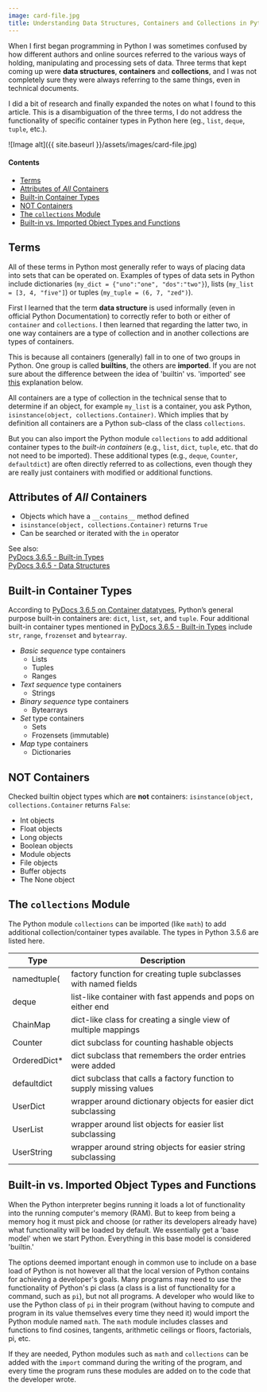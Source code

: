 ```yaml
---
image: card-file.jpg
title: Understanding Data Structures, Containers and Collections in Python
---
```

  
When I first began programming in Python I was sometimes confused by how different authors and online sources referred to the various ways of holding, manipulating and processing sets of data. Three terms that kept coming up were **data structures**, **containers** and **collections**, and I was not completely sure they were always referring to the same things, even in technical documents. 

I did a bit of research and finally expanded the notes on what I found to this article. This is a disambiguation of the three terms, I do not address the functionality of specific container types in Python here (eg., `list`, `deque`, `tuple`, etc.).

![Image alt]({{ site.baseurl }}/assets/images/card-file.jpg) 

#### Contents

- [Terms](#terms)
- [Attributes of *All* Containers](#attributes-of-all-containers)
- [Built-in Container Types](#built-in-container-types)
- [NOT Containers](#not-containers)
- [The `collections` Module](#the-collections-module)
- [Built-in vs. Imported Object Types and Functions](#built-in-vs-imported-object-types-and-functions)

## Terms

All of these terms in Python most generally refer to ways of placing data into sets that can be operated on. Examples of types of data sets in Python include dictionaries (`my_dict = {"uno":"one", "dos":"two"}`), lists (`my_list = [3, 4, "five"]`) or tuples (`my_tuple = (6, 7, "zed")`). 

First I learned that the term **data structure** is used informally (even in official Python Documentation) to correctly refer to both or either of `container` and `collections`. I then learned that regarding the latter two, in one way containers are a type of collection and in another collections are types of containers.

This is because all containers (generally) fall in to one of two groups in Python. One group is called **builtins**, the others are **imported**. If you are not sure about the difference between the idea of 'builtin' vs. 'imported' see [this](#built-in-vs-imported-object-types-and-functions) explanation below.

All containers are a type of collection in the technical sense that to determine if an object, for example `my_list` is a container, you ask Python, `isinstance(object, collections.Container)`. Which implies that by definition all containers are a Python sub-class of the class `collections`.

But you can also import the Python module `collections` to add additional container types to the *built-in containers* (e.g., `list`, `dict`, `tuple`, etc. that do not need to be imported). These additional types (e.g., `deque`, `Counter`, `defaultdict`) are often directly referred to as collections, even though they are really just containers with modified or additional functions.

## Attributes of *All* Containers

* Objects which have a `__contains__` method defined
* `isinstance(object, collections.Container)` returns `True`
* Can be searched or iterated with the `in` operator

See also:  
[PyDocs 3.6.5 - Built-in Types](https://docs.python.org/3/library/stdtypes.html)  
[PyDocs 3.6.5 - Data Structures](https://docs.python.org/3/tutorial/datastructures.html)

## Built-in Container Types

According to [PyDocs 3.6.5 on Container datatypes](https://docs.python.org/3.6/library/collections.html), Python’s general purpose built-in containers are: `dict`, `list`, `set`, and `tuple`. Four additional built-in container types mentioned in [PyDocs 3.6.5 - Built-in Types](https://docs.python.org/3/library/stdtypes.html) include `str`, `range`, `frozenset` and `bytearray`.

* *Basic sequence* type containers
  - Lists
  - Tuples
  - Ranges
* *Text sequence* type containers
  - Strings
* *Binary sequence* type containers
  - Bytearrays
* *Set* type containers
  - Sets
  - Frozensets (immutable)
* *Map* type containers
  - Dictionaries

## NOT Containers

Checked builtin object types which are **not** containers:
`isinstance(object, collections.Container` returns `False`:

* Int objects
* Float objects
* Long objects
* Boolean objects
* Module objects
* File objects
* Buffer objects
* The None object

## The `collections` Module

The Python module `collections` can be imported (like `math`) to add additional collection/container types available. The types in Python 3.5.6 are listed here.

| **Type** | **Description** |
|--|--|
| namedtuple( | factory function for creating tuple subclasses with named fields
| deque | list-like container with fast appends and pops on either end
| ChainMap | dict-like class for creating a single view of multiple mappings
| Counter | dict subclass for counting hashable objects
| OrderedDict* | dict subclass that remembers the order entries were added
| defaultdict | dict subclass that calls a factory function to supply missing values
| UserDict | wrapper around dictionary objects for easier dict subclassing
| UserList | wrapper around list objects for easier list subclassing
| UserString | wrapper around string objects for easier string subclassing

## Built-in vs. Imported Object Types and Functions

When the Python interpreter begins running it loads a lot of functionality into the running computer's memory (RAM). But to keep from being a memory hog it must pick and choose (or rather its developers already have) what functionality will be loaded by default. We essentially get a 'base model' when we start Python. Everything in this base model is considered 'builtin.'

The options deemed important enough in common use to include on a base load of Python is not however all that the local version of Python contains for achieving a developer's goals. Many programs may need to use the functionality of Python's pi class (a class is a list of functionality for a command, such as `pi`), but not all programs. A developer who would like to use the Python class of `pi` in their program (without having to compute and program in its value themselves every time they need it) would import the Python module named `math`. The `math` module includes classes and functions to find cosines, tangents, arithmetic ceilings or floors, factorials, pi, etc.

If they are needed, Python modules such as `math` and `collections` can be added with the `import` command during the writing of the program, and every time the program runs these modules are added on to the code that the developer wrote.
